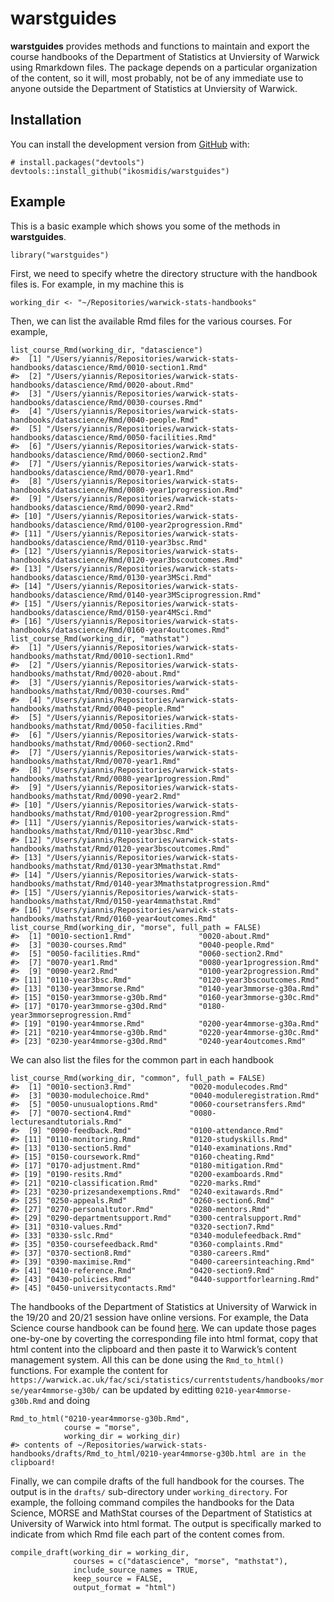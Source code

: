 <!-- README.md is generated from README.Rmd. Please edit that file -->

warstguides
===========

**warstguides** provides methods and functions to maintain and export
the course handbooks of the Department of Statistics at Unviersity of
Warwick using Rmarkdown files. The package depends on a particular
organization of the content, so it will, most probably, not be of any
immediate use to anyone outside the Department of Statistics at
Unviersity of Warwick.

Installation
------------

You can install the development version from
[GitHub](https://github.com/) with:

    # install.packages("devtools")
    devtools::install_github("ikosmidis/warstguides")

Example
-------

This is a basic example which shows you some of the methods in
**warstguides**.

    library("warstguides")

First, we need to specify whetre the directory structure with the
handbook files is. For example, in my machine this is

    working_dir <- "~/Repositories/warwick-stats-handbooks"

Then, we can list the available Rmd files for the various courses. For
example,

    list_course_Rmd(working_dir, "datascience")
    #>  [1] "/Users/yiannis/Repositories/warwick-stats-handbooks/datascience/Rmd/0010-section1.Rmd"            
    #>  [2] "/Users/yiannis/Repositories/warwick-stats-handbooks/datascience/Rmd/0020-about.Rmd"               
    #>  [3] "/Users/yiannis/Repositories/warwick-stats-handbooks/datascience/Rmd/0030-courses.Rmd"             
    #>  [4] "/Users/yiannis/Repositories/warwick-stats-handbooks/datascience/Rmd/0040-people.Rmd"              
    #>  [5] "/Users/yiannis/Repositories/warwick-stats-handbooks/datascience/Rmd/0050-facilities.Rmd"          
    #>  [6] "/Users/yiannis/Repositories/warwick-stats-handbooks/datascience/Rmd/0060-section2.Rmd"            
    #>  [7] "/Users/yiannis/Repositories/warwick-stats-handbooks/datascience/Rmd/0070-year1.Rmd"               
    #>  [8] "/Users/yiannis/Repositories/warwick-stats-handbooks/datascience/Rmd/0080-year1progression.Rmd"    
    #>  [9] "/Users/yiannis/Repositories/warwick-stats-handbooks/datascience/Rmd/0090-year2.Rmd"               
    #> [10] "/Users/yiannis/Repositories/warwick-stats-handbooks/datascience/Rmd/0100-year2progression.Rmd"    
    #> [11] "/Users/yiannis/Repositories/warwick-stats-handbooks/datascience/Rmd/0110-year3bsc.Rmd"            
    #> [12] "/Users/yiannis/Repositories/warwick-stats-handbooks/datascience/Rmd/0120-year3bscoutcomes.Rmd"    
    #> [13] "/Users/yiannis/Repositories/warwick-stats-handbooks/datascience/Rmd/0130-year3MSci.Rmd"           
    #> [14] "/Users/yiannis/Repositories/warwick-stats-handbooks/datascience/Rmd/0140-year3MSciprogression.Rmd"
    #> [15] "/Users/yiannis/Repositories/warwick-stats-handbooks/datascience/Rmd/0150-year4MSci.Rmd"           
    #> [16] "/Users/yiannis/Repositories/warwick-stats-handbooks/datascience/Rmd/0160-year4outcomes.Rmd"
    list_course_Rmd(working_dir, "mathstat")
    #>  [1] "/Users/yiannis/Repositories/warwick-stats-handbooks/mathstat/Rmd/0010-section1.Rmd"                 
    #>  [2] "/Users/yiannis/Repositories/warwick-stats-handbooks/mathstat/Rmd/0020-about.Rmd"                    
    #>  [3] "/Users/yiannis/Repositories/warwick-stats-handbooks/mathstat/Rmd/0030-courses.Rmd"                  
    #>  [4] "/Users/yiannis/Repositories/warwick-stats-handbooks/mathstat/Rmd/0040-people.Rmd"                   
    #>  [5] "/Users/yiannis/Repositories/warwick-stats-handbooks/mathstat/Rmd/0050-facilities.Rmd"               
    #>  [6] "/Users/yiannis/Repositories/warwick-stats-handbooks/mathstat/Rmd/0060-section2.Rmd"                 
    #>  [7] "/Users/yiannis/Repositories/warwick-stats-handbooks/mathstat/Rmd/0070-year1.Rmd"                    
    #>  [8] "/Users/yiannis/Repositories/warwick-stats-handbooks/mathstat/Rmd/0080-year1progression.Rmd"         
    #>  [9] "/Users/yiannis/Repositories/warwick-stats-handbooks/mathstat/Rmd/0090-year2.Rmd"                    
    #> [10] "/Users/yiannis/Repositories/warwick-stats-handbooks/mathstat/Rmd/0100-year2progression.Rmd"         
    #> [11] "/Users/yiannis/Repositories/warwick-stats-handbooks/mathstat/Rmd/0110-year3bsc.Rmd"                 
    #> [12] "/Users/yiannis/Repositories/warwick-stats-handbooks/mathstat/Rmd/0120-year3bscoutcomes.Rmd"         
    #> [13] "/Users/yiannis/Repositories/warwick-stats-handbooks/mathstat/Rmd/0130-year3Mmathstat.Rmd"           
    #> [14] "/Users/yiannis/Repositories/warwick-stats-handbooks/mathstat/Rmd/0140-year3Mmathstatprogression.Rmd"
    #> [15] "/Users/yiannis/Repositories/warwick-stats-handbooks/mathstat/Rmd/0150-year4mmathstat.Rmd"           
    #> [16] "/Users/yiannis/Repositories/warwick-stats-handbooks/mathstat/Rmd/0160-year4outcomes.Rmd"
    list_course_Rmd(working_dir, "morse", full_path = FALSE)
    #>  [1] "0010-section1.Rmd"               "0020-about.Rmd"                 
    #>  [3] "0030-courses.Rmd"                "0040-people.Rmd"                
    #>  [5] "0050-facilities.Rmd"             "0060-section2.Rmd"              
    #>  [7] "0070-year1.Rmd"                  "0080-year1progression.Rmd"      
    #>  [9] "0090-year2.Rmd"                  "0100-year2progression.Rmd"      
    #> [11] "0110-year3bsc.Rmd"               "0120-year3bscoutcomes.Rmd"      
    #> [13] "0130-year3mmorse.Rmd"            "0140-year3mmorse-g30a.Rmd"      
    #> [15] "0150-year3mmorse-g30b.Rmd"       "0160-year3mmorse-g30c.Rmd"      
    #> [17] "0170-year3mmorse-g30d.Rmd"       "0180-year3mmorseprogression.Rmd"
    #> [19] "0190-year4mmorse.Rmd"            "0200-year4mmorse-g30a.Rmd"      
    #> [21] "0210-year4mmorse-g30b.Rmd"       "0220-year4mmorse-g30c.Rmd"      
    #> [23] "0230-year4mmorse-g30d.Rmd"       "0240-year4outcomes.Rmd"

We can also list the files for the common part in each handbook

    list_course_Rmd(working_dir, "common", full_path = FALSE)
    #>  [1] "0010-section3.Rmd"             "0020-modulecodes.Rmd"         
    #>  [3] "0030-modulechoice.Rmd"         "0040-moduleregistration.Rmd"  
    #>  [5] "0050-unusualoptions.Rmd"       "0060-coursetransfers.Rmd"     
    #>  [7] "0070-section4.Rmd"             "0080-lecturesandtutorials.Rmd"
    #>  [9] "0090-feedback.Rmd"             "0100-attendance.Rmd"          
    #> [11] "0110-monitoring.Rmd"           "0120-studyskills.Rmd"         
    #> [13] "0130-section5.Rmd"             "0140-examinations.Rmd"        
    #> [15] "0150-coursework.Rmd"           "0160-cheating.Rmd"            
    #> [17] "0170-adjustment.Rmd"           "0180-mitigation.Rmd"          
    #> [19] "0190-resits.Rmd"               "0200-examboards.Rmd"          
    #> [21] "0210-classification.Rmd"       "0220-marks.Rmd"               
    #> [23] "0230-prizesandexemptions.Rmd"  "0240-exitawards.Rmd"          
    #> [25] "0250-appeals.Rmd"              "0260-section6.Rmd"            
    #> [27] "0270-personaltutor.Rmd"        "0280-mentors.Rmd"             
    #> [29] "0290-departmentsupport.Rmd"    "0300-centralsupport.Rmd"      
    #> [31] "0310-values.Rmd"               "0320-section7.Rmd"            
    #> [33] "0330-sslc.Rmd"                 "0340-modulefeedback.Rmd"      
    #> [35] "0350-coursefeedback.Rmd"       "0360-complaints.Rmd"          
    #> [37] "0370-section8.Rmd"             "0380-careers.Rmd"             
    #> [39] "0390-maximise.Rmd"             "0400-careersinteaching.Rmd"   
    #> [41] "0410-reference.Rmd"            "0420-section9.Rmd"            
    #> [43] "0430-policies.Rmd"             "0440-supportforlearning.Rmd"  
    #> [45] "0450-universitycontacts.Rmd"

The handbooks of the Department of Statistics at University of Warwick
in the 19/20 and 20/21 session have online versions. For example, the
Data Science course handbook can be found
[here](https://warwick.ac.uk/fac/sci/statistics/currentstudents/handbooks/datascience).
We can update those pages one-by-one by coverting the corresponding file
into html format, copy that html content into the clipboard and then
paste it to Warwick’s content management system. All this can be done
using the `Rmd_to_html()` functions. For example the content for
`https://warwick.ac.uk/fac/sci/statistics/currentstudents/handbooks/morse/year4mmorse-g30b/`
can be updated by editting `0210-year4mmorse-g30b.Rmd` and doing

    Rmd_to_html("0210-year4mmorse-g30b.Rmd",
                course = "morse",
                working_dir = working_dir)
    #> contents of ~/Repositories/warwick-stats-handbooks/drafts/Rmd_to_html/0210-year4mmorse-g30b.html are in the clipboard!

Finally, we can compile drafts of the full handbook for the courses. The
output is in the `drafts/` sub-directory under `working_directory`. For
example, the folloing command compiles the handbooks for the Data
Science, MORSE and MathStat courses of the Department of Statistics at
University of Warwick into html format. The output is specifically
marked to indicate from which Rmd file each part of the content comes
from.

    compile_draft(working_dir = working_dir,
                  courses = c("datascience", "morse", "mathstat"),
                  include_source_names = TRUE,
                  keep_source = FALSE,
                  output_format = "html")
